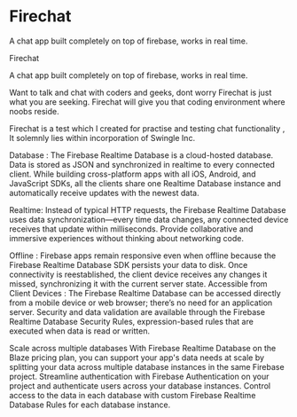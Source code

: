 # Firechat
A chat app built completely on top of firebase, works in real time.


Firechat

A chat app built completely on top of firebase, works in real time.

Want to talk and chat with coders and geeks, dont worry Firechat is just what you are seeking. Firechat will give you that coding environment where noobs reside.

Firechat is a test which I created for practise and testing chat functionality , It solemnly lies within incorporation of Swingle Inc.

Database : The Firebase Realtime Database is a cloud-hosted database. Data is stored as JSON and synchronized in realtime to every connected client. While building cross-platform apps with all iOS, Android, and JavaScript SDKs, all the clients share one Realtime Database instance and automatically receive updates with the newest data.

Realtime: Instead of typical HTTP requests, the Firebase Realtime Database uses data synchronization—every time data changes, any connected device receives that update within milliseconds. Provide collaborative and immersive experiences without thinking about networking code.

Offline : Firebase apps remain responsive even when offline because the Firebase Realtime Database SDK persists your data to disk. Once connectivity is reestablished, the client device receives any changes it missed, synchronizing it with the current server state. Accessible from Client Devices : The Firebase Realtime Database can be accessed directly from a mobile device or web browser; there’s no need for an application server. Security and data validation are available through the Firebase Realtime Database Security Rules, expression-based rules that are executed when data is read or written.

Scale across multiple databases	With Firebase Realtime Database on the Blaze pricing plan, you can support your app's data needs at scale by splitting your data across multiple database instances in the same Firebase project. Streamline authentication with Firebase Authentication on your project and authenticate users across your database instances. Control access to the data in each database with custom Firebase Realtime Database Rules for each database instance.
